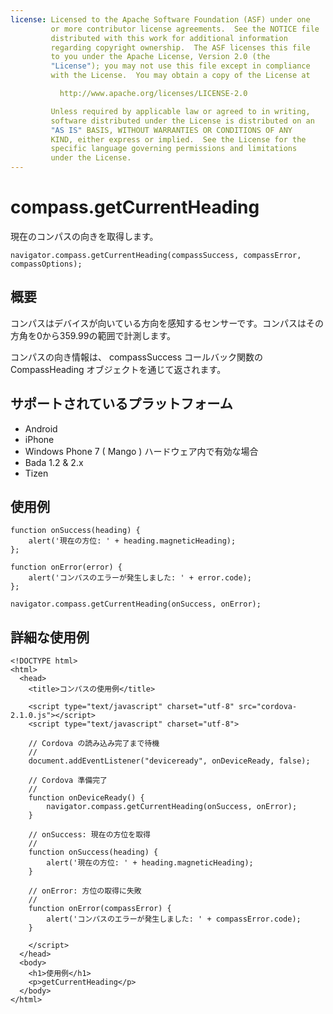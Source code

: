 ```yaml
---
license: Licensed to the Apache Software Foundation (ASF) under one
         or more contributor license agreements.  See the NOTICE file
         distributed with this work for additional information
         regarding copyright ownership.  The ASF licenses this file
         to you under the Apache License, Version 2.0 (the
         "License"); you may not use this file except in compliance
         with the License.  You may obtain a copy of the License at

           http://www.apache.org/licenses/LICENSE-2.0

         Unless required by applicable law or agreed to in writing,
         software distributed under the License is distributed on an
         "AS IS" BASIS, WITHOUT WARRANTIES OR CONDITIONS OF ANY
         KIND, either express or implied.  See the License for the
         specific language governing permissions and limitations
         under the License.
---
```


compass.getCurrentHeading
=========================

現在のコンパスの向きを取得します。

    navigator.compass.getCurrentHeading(compassSuccess, compassError, compassOptions);

概要
-----------

コンパスはデバイスが向いている方向を感知するセンサーです。コンパスはその方角を0から359.99の範囲で計測します。

コンパスの向き情報は、 compassSuccess コールバック関数の CompassHeading オブジェクトを通じて返されます。

サポートされているプラットフォーム
-------------------

- Android
- iPhone
- Windows Phone 7 ( Mango ) ハードウェア内で有効な場合
- Bada 1.2 & 2.x
- Tizen

使用例
-------------

    function onSuccess(heading) {
        alert('現在の方位: ' + heading.magneticHeading);
    };

    function onError(error) {
        alert('コンパスのエラーが発生しました: ' + error.code);
    };

    navigator.compass.getCurrentHeading(onSuccess, onError);

詳細な使用例
------------

    <!DOCTYPE html>
    <html>
      <head>
        <title>コンパスの使用例</title>

        <script type="text/javascript" charset="utf-8" src="cordova-2.1.0.js"></script>
        <script type="text/javascript" charset="utf-8">

        // Cordova の読み込み完了まで待機
        //
        document.addEventListener("deviceready", onDeviceReady, false);

        // Cordova 準備完了
        //
        function onDeviceReady() {
            navigator.compass.getCurrentHeading(onSuccess, onError);
        }

        // onSuccess: 現在の方位を取得
        //
        function onSuccess(heading) {
            alert('現在の方位: ' + heading.magneticHeading);
        }

        // onError: 方位の取得に失敗
        //
        function onError(compassError) {
            alert('コンパスのエラーが発生しました: ' + compassError.code);
        }

        </script>
      </head>
      <body>
        <h1>使用例</h1>
        <p>getCurrentHeading</p>
      </body>
    </html>

